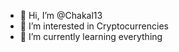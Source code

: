 - 👋 Hi, I’m @Chakal13
- 👀 I’m interested in Cryptocurrencies
- 🌱 I’m currently learning everything


<!---
Chakal13/Chakal13 is a ✨ special ✨ repository because its `README.md` (this file) appears on your GitHub profile.
You can click the Preview link to take a look at your changes.
--->
